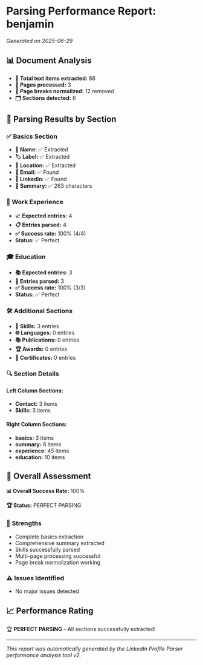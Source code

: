# Parsing Performance Report: benjamin

*Generated on 2025-06-29*

## 📊 Document Analysis
- **📄 Total text items extracted:** 86
- **📑 Pages processed:** 3
- **🔄 Page breaks normalized:** 12 removed
- **🗂️ Sections detected:** 6

## 🎯 Parsing Results by Section

### ✅ Basics Section
- **👤 Name:** ✅ Extracted
- **🏷️ Label:** ✅ Extracted
- **📍 Location:** ✅ Extracted
- **📧 Email:** ✅ Found
- **🔗 LinkedIn:** ✅ Found
- **📝 Summary:** ✅ 263 characters

### 💼 Work Experience
- **📈 Expected entries:** 4
- **📋 Entries parsed:** 4
- **✅ Success rate:** 100% (4/4)
- **Status:** ✅ Perfect

### 🎓 Education
- **📚 Expected entries:** 3
- **🏫 Entries parsed:** 3
- **✅ Success rate:** 100% (3/3)
- **Status:** ✅ Perfect

### 🛠️ Additional Sections
- **🔧 Skills:** 3 entries
- **🌐 Languages:** 0 entries
- **📚 Publications:** 0 entries
- **🏆 Awards:** 0 entries
- **📜 Certificates:** 0 entries

### 🔍 Section Details
#### Left Column Sections:
- **Contact:** 3 items
- **Skills:** 3 items

#### Right Column Sections:
- **basics:** 3 items
- **summary:** 6 items
- **experience:** 45 items
- **education:** 10 items

## 🎯 Overall Assessment

**📊 Overall Success Rate:** 100%

**🏆 Status:** PERFECT PARSING

### 💪 Strengths
- Complete basics extraction
- Comprehensive summary extracted
- Skills successfully parsed
- Multi-page processing successful
- Page break normalization working

### ⚠️ Issues Identified
- No major issues detected

## 📈 Performance Rating

🏆 **PERFECT PARSING** - All sections successfully extracted!

---
*This report was automatically generated by the LinkedIn Profile Parser performance analysis tool v2.*
